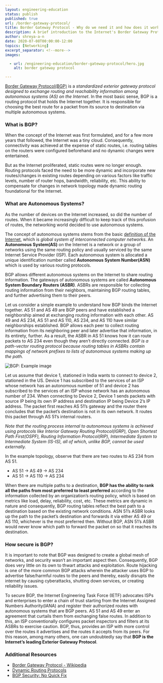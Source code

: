 ```yaml
---
layout: engineering-education
status: publish
published: true
url: /border-gateway-protocol/
title: Border Gateway Protocol - Why do we need it and how does it work?
description: A brief introduction to the Internet's Border Gateway Protocol, its functioning, capabilities and importance. 
author: shreya-a-n
date: 2020-07-08T00:00:00-12:00
topics: [Networking]
excerpt_separator: <!--more-->
images:

  - url: /engineering-education/border-gateway-protocol/hero.jpg
    alt: border gateway protocol

---
```

[Border Gateway Protocol(BGP)](https://en.wikipedia.org/wiki/Border_Gateway_Protocol) is a *standardized exterior gateway protocol designed to exchange routing and reachability information among autonomous systems (AS) on the Internet*. In the most basic sense, BGP is a routing protocol that holds the Internet together. It is responsible for choosing the best route for a packet from its source to destination via multiple autonomous systems.
<!--more-->

### What is BGP?
When the concept of the Internet was first formulated, and for a few more years that followed, the Internet was a tiny cloud. Consequently, connectivity was achieved at the expense of static routes, i.e. routing tables on the routers were configured beforehand and no dynamic changes were entertained.

But as the Internet proliferated, static routes were no longer enough. Routing protocols faced the need to be more dynamic and incorporate new routes/changes in existing routes depending on various factors like traffic levels, number of router hops, bandwidth, reliability, etc. This ability to compensate for changes in network topology made dynamic routing foundational for the Internet.

### What are Autonomous Systems?
As the number of devices on the Internet increased, so did the number of routes. When it became increasingly difficult to keep track of this profusion of routes, the networking world decided to use autonomous systems.

The concept of autonomous systems stems from the basic [definition of the Internet](https://en.wikipedia.org/wiki/Internet), which is *global system of interconnected computer networks*. An **Autonomous System(AS)** on the Internet is a network or a group of networks using the same routing policy and usually serviced by the same Internet Service Provider (ISP). Each autonomous system is allocated a unique identification number called **Autonomous System Number(ASN)** which is used by various routing protocols.

BGP allows different autonomous systems on the Internet to share routing information. The gateways of autonomous systems are called **Autonomous System Boundary Routers (ASBR)**. ASBRs are responsible for collecting routing information from their neighbors, maintaining BGP routing tables, and further advertising them to their peers.

Let us consider a simple example to understand how BGP binds the Internet together. AS 51 and AS 49 are BGP peers and have established a neighborship aimed at exchanging routing information with each other. AS 49 and AS 234, AS 51 and AS 110, AS 234, and AS 110 have similar neighborships established. BGP allows each peer to collect routing information from its neighboring peer and later advertise that information, in its entirety, further. As a result, the ASBR in AS 51 knows how it can route packets to AS 234 even though they aren’t directly connected. *BGP is a path-vector routing protocol because routing tables in ASBRs contain mappings of network prefixes to lists of autonomous systems making up the path.*

![BGP: Example image](/engineering-education/border-gateway-protocol/BGP.jpg)

Let us assume that device 1, stationed in India wants to connect to device 2, stationed in the US. Device 1 has subscribed to the services of an ISP whose network has an autonomous number of 51 and device 2 has subscribed to the services of an ISP whose network has an autonomous number of 234. When connecting to Device 2, Device 1 sends packets with source IP being its own IP address and destination IP being Device 2’s IP address. The packet first reaches AS 51’s gateway and the router there concludes that the packet’s destination is not in its own network. It routes this packet through AS 51’s internal routers.

*Note that the routing process internal to autonomous systems is achieved using protocols like Interior Gateway Routing Protocol(IGRP), Open Shortest Path First(OSPF), Routing Information Protocol(RIP), Intermediate System to Intermediate System (IS-IS), all of which, unlike BGP, cannot be used externally.*

In the example topology, observe that there are two routes to AS 234 from AS 51.

- AS 51 -> AS 49 -> AS 234
- AS 51 -> AS 110 -> AS 234

When there are multiple paths to a destination, **BGP has the ability to rank all the paths from most preferred to least preferred** according to the information collected by an organization’s routing policy, which is based on metrics like load, delay, reliability, cost, etc. These metrics are dynamic in nature and consequently, BGP routing tables reflect the best path to a destination based on the existing network conditions. ASN 51’s ASBR looks up the path to the packet’s destination and forwards it via either AS 49 or AS 110, whichever is the most preferred then. Without BGP, ASN 51’s ASBR would never know which path to forward the packet on so that it reaches its destination.

### How secure is BGP?
It is important to note that BGP was designed to create a global mesh of networks, and security wasn’t an important aspect then. Consequently, BGP does very little on its own to thwart attacks and exploitation. Route hijacking is one of the more common BGP attacks wherein the attacker uses BGP to advertise false/harmful routes to the peers and thereby, easily disrupts the internet by causing cyberattacks, shutting down services, or creating reliability issues. 

To secure BGP, the Internet Engineering Task Force (IETF) advocates ISPs and enterprises to enter a chain of trust starting from the Internet Assigned Numbers Authority(IANA) and register their authorized routes with autonomous systems that are BGP peers. AS 51 and AS 49 enter an agreement that curtails them from exchanging false routes. In addition to this, an ISP conventionally configures packet inspectors and filters at its ASBRs to exercise caution. BGP, thus, provides an ISP with more control over the routes it advertises and the routes it accepts from its peers. For this reason, among many others, one can undoubtedly say that **BGP is the Internet’s leading Exterior Gateway Protocol**.

### Additional Resources
- [Border Gateway Protocol - Wikipedia](https://en.wikipedia.org/wiki/Border_Gateway_Protocol)
- [Dynamic Routing Protocols](https://www.ciscopress.com/articles/article.asp?p=24090&amp;seqNum=6)
- [BGP Security: No Quick Fix](https://www.networkcomputing.com/networking/bgp-security-no-quick-fix)

